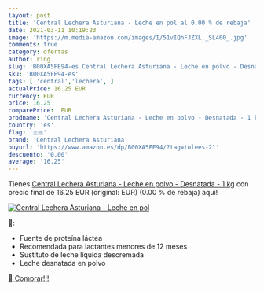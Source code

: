 ```yaml
---
layout: post
title: 'Central Lechera Asturiana - Leche en pol al 0.00 % de rebaja'
date: 2021-03-11 10:19:23
image: 'https://m.media-amazon.com/images/I/51vIQhFJZXL._SL400_.jpg'
comments: true
category: ofertas
author: ring
slug: 'B00XA5FE94-es Central Lechera Asturiana - Leche en polvo - Desnatada - 1 kg'
sku: 'B00XA5FE94-es'
tags: [ 'central','lechera', ]
actualPrice: 16.25 EUR
currency: EUR
price: 16.25
comparePrice:  EUR
prodname: 'Central Lechera Asturiana - Leche en polvo - Desnatada - 1 kg'
country: 'es'
flag: '🇪🇸'
brand: 'Central Lechera Asturiana'
buyurl: 'https://www.amazon.es/dp/B00XA5FE94/?tag=tolees-21'
descuento: '0.00'
average: '16.25'
---
```


Tienes [Central Lechera Asturiana - Leche en polvo - Desnatada - 1 kg](https://www.amazon.es/dp/B00XA5FE94/?tag=tolees-21) con precio final de  16.25 EUR (original:  EUR) (0.00 %  de rebaja) aqui!

[![Central Lechera Asturiana - Leche en pol](https://m.media-amazon.com/images/I/51vIQhFJZXL._SL400_.jpg)](https://www.amazon.es/dp/B00XA5FE94/?tag=tolees-21)

🔎:

- Fuente de proteína láctea
- Recomendada para lactantes menores de 12 meses
- Sustituto de leche líquida descremada
- Leche desnatada en polvo

[🛒 Comprar!!!](https://www.amazon.es/dp/B00XA5FE94/?tag=tolees-21)
